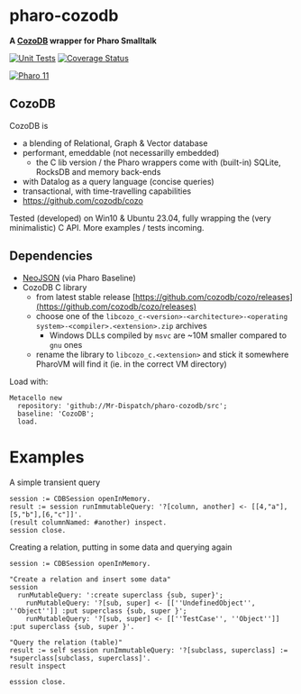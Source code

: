 # pharo-cozodb

**A [CozoDB](https://www.cozodb.org) wrapper for Pharo Smalltalk**

[![Unit Tests](https://github.com/astares/pharo-cozodb/workflows/Build/badge.svg?branch=development)](https://github.com/astares/pharo-cozodb/actions?query=workflow%3ABuild)
[![Coverage Status](https://codecov.io/github/astares/pharo-cozodb/coverage.svg?branch=development)](https://codecov.io/gh/astares/pharo-cozodb/branch/development)

[![Pharo 11](https://img.shields.io/badge/Pharo-11-%23aac9ff.svg)](https://pharo.org/download)

## CozoDB 

CozoDB is 
- a blending of Relational, Graph & Vector database
- performant, emeddable (not necessarilly embedded)
  - the C lib version / the Pharo wrappers come with (built-in) SQLite, RocksDB and memory back-ends
- with Datalog as a query language (concise queries)
- transactional, with time-travelling capabilities
- https://github.com/cozodb/cozo

Tested (developed) on Win10 & Ubuntu 23.04, fully wrapping the (very minimalistic) C API. More examples / tests incoming.

## Dependencies

- [NeoJSON](https://github.com/svenvc/NeoJSON) (via Pharo Baseline)
- CozoDB C library
  - from latest stable release [https://github.com/cozodb/cozo/releases](https://github.com/cozodb/cozo/releases)
  - choose one of the `libcozo_c-<version>-<architecture>-<operating system>-<compiler>.<extension>.zip` archives
    - Windows DLLs compiled by `msvc` are ~10M smaller compared to `gnu` ones
  - rename the library to `libcozo_c.<extension>` and stick it somewhere PharoVM will find it (ie. in the correct VM directory)

Load with:

```Smalltalk
Metacello new
  repository: 'github://Mr-Dispatch/pharo-cozodb/src';
  baseline: 'CozoDB';
  load.
```

# Examples

A simple transient query
```Smalltalk
session := CDBSession openInMemory.
result := session runImmutableQuery: '?[column, another] <- [[4,"a"],[5,"b"],[6,"c"]]'.
(result columnNamed: #another) inspect.
session close.
```

Creating a relation, putting in some data and querying again
```Smalltalk
session := CDBSession openInMemory.

"Create a relation and insert some data"
session 
  runMutableQuery: ':create superclass {sub, super}';
	runMutableQuery: '?[sub, super] <- [[''UndefinedObject'', ''Object'']] :put superclass {sub, super }';
	runMutableQuery: '?[sub, super] <- [[''TestCase'', ''Object'']] :put superclass {sub, super }'.

"Query the relation (table)"	
result := self session runImmutableQuery: '?[subclass, superclass] := *superclass[subclass, superclass]'.
result inspect

esssion close.
```
